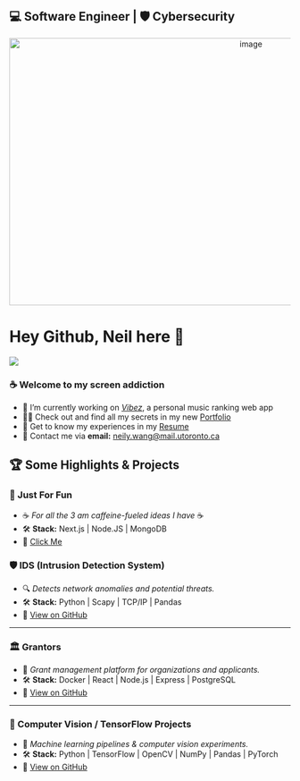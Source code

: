 ## 💻 Software Engineer | 🛡️ Cybersecurity

<p align=center>
  <img width="850" height="478" alt="image" src="https://github.com/user-attachments/assets/9add0cd8-70ff-4e3b-9605-9cc180aedc21" />
</p>

# Hey Github, Neil here 👋 

![](https://komarev.com/ghpvc/?username=GlassesNoGlasses&color=blue&style=for-the-badge)

### ☕️ Welcome to my screen addiction

- 🔭 I’m currently working on [*Vibez*](https://github.com/GlassesNoGlasses/Vibez), a personal music ranking web app
- 👨‍💻 Check out and find all my secrets in my new [Portfolio](https://glasses-no-glasses-github-io.vercel.app/)
- 📄 Get to know my experiences in my [Resume](https://drive.google.com/file/d/1nnoDpXhO4uUmkiK-a5hv7Kebixgm_gEs/view?usp=sharing)
- 📧 Contact me via **email:** neily.wang@mail.utoronto.ca


## 🏆 Some Highlights & Projects

### 🤡 Just For Fun
- ☕️ *For all the 3 am caffeine-fueled ideas I have* ☕️ 
- 🛠️ **Stack:** Next.js | Node.JS | MongoDB
- 🔗 [Click Me](https://just-for-fun-chi.vercel.app/)

### 🛡️ IDS (Intrusion Detection System)  
- 🔍 *Detects network anomalies and potential threats.*  
- 🛠️ **Stack:** Python | Scapy | TCP/IP | Pandas
- 🔗 [View on GitHub](https://github.com/GlassesNoGlasses/IDS)

---

### 🏛️ Grantors 
- 📑 *Grant management platform for organizations and applicants.*  
- 🛠️ **Stack:** Docker | React | Node.js | Express | PostgreSQL  
- 🔗 [View on GitHub](https://github.com/GlassesNoGlasses/c01w24-project-grantors)

---

### 🧠 Computer Vision / TensorFlow Projects  
- 🤖 *Machine learning pipelines & computer vision experiments.*  
- 🛠️ **Stack:** Python | TensorFlow | OpenCV | NumPy | Pandas | PyTorch 
- 🔗 [View on GitHub](https://github.com/GlassesNoGlasses)
